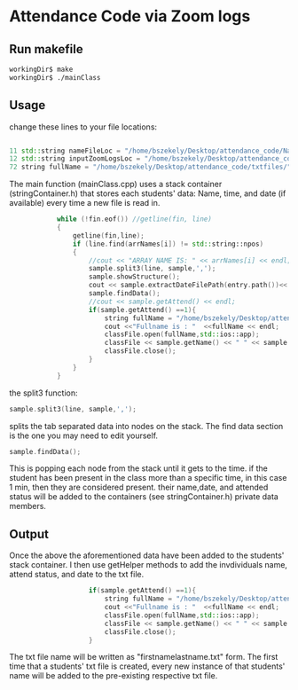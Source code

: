 # Attendance Code via Zoom logs

## Run makefile
```bash
workingDir$ make
workingDir$ ./mainClass
```
## Usage
change these lines to your file locations:

```cpp

11 std::string nameFileLoc = "/home/bszekely/Desktop/attendance_code/Names.txt"; //Your list of students' first and last name as how they show up in the zoom logs
12 std::string inputZoomLogsLoc = "/home/bszekely/Desktop/attendance_code/Zoom_Attendance_Logs/"; //list of zoom .csv files
72 string fullName = "/home/bszekely/Desktop/attendance_code/txtfiles/"; //output location for the txt files of students' names

```
The main function (mainClass.cpp) uses a stack container (stringContainer.h) that stores each students'
data: Name, time, and date (if available) every time a new file is read in.

```cpp
            while (!fin.eof()) //getline(fin, line)
            {
                getline(fin,line);
                if (line.find(arrNames[i]) != std::string::npos)
                {           
                    //cout << "ARRAY NAME IS: " << arrNames[i] << endl;
                    sample.split3(line, sample,',');
                    sample.showStructure();
                    cout << sample.extractDateFilePath(entry.path())<< endl;;
                    sample.findData();
                    //cout << sample.getAttend() << endl;
                    if(sample.getAttend() ==1){
                        string fullName = "/home/bszekely/Desktop/attendance_code/txtfiles/" +sample.getName()+ ".txt";
                        cout <<"Fullname is : "  <<fullName << endl;
                        classFile.open(fullName,std::ios::app);
                        classFile << sample.getName() << " " << sample.getAttend() << " " << sample.getDate() << endl;
                        classFile.close();
                    }
                }
            }
```
the split3 function:
```cpp
sample.split3(line, sample,',');
```
splits the tab separated data into nodes on the stack.
The  find data section is the one you may need to edit yourself. 
```cpp
sample.findData();
```
This is popping each node from the stack until it gets to the time. if the student has been present in the class more 
than a specific time, in this case 1 min, then they are considered present. their name,date, and attended status will
be added to the containers (see stringContainer.h) private data members.
## Output
Once the above the aforementioned data have been added to the students' stack container. I then use getHelper 
methods to add the invdividuals name, attend status, and date to the txt file.
```cpp
                    if(sample.getAttend() ==1){
                        string fullName = "/home/bszekely/Desktop/attendance_code/txtfiles/" +sample.getName()+ ".txt";
                        cout <<"Fullname is : "  <<fullName << endl;
                        classFile.open(fullName,std::ios::app);
                        classFile << sample.getName() << " " << sample.getAttend() << " " << sample.getDate() << endl;
                        classFile.close();
                    }
```
The txt file name will be written as "firstnamelastname.txt" form. The first time that a students' txt file is created,
every new instance of that students' name will be added to the pre-existing respective txt file. 
